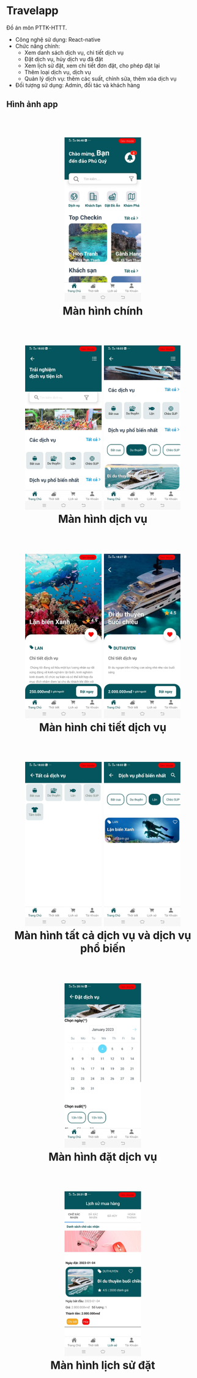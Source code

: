 # Travelapp
Đồ án môn PTTK-HTTT. 
- Công nghệ sử dụng: React-native
- Chức năng chính:
  + Xem danh sách dịch vụ, chi tiết dịch vụ
  + Đặt dịch vụ, hủy dịch vụ đã đặt
  + Xem lịch sử đặt, xem chi tiết đơn đặt, cho phép đặt lại
  + Thêm loại dịch vụ, dịch vụ
  + Quản lý dịch vụ: thêm các suất, chỉnh sửa, thêm xóa dịch vụ
- Đối tượng sử dụng: Admin, đối tác và khách hàng
## Hình ảnh app

<h1 align="center">
  <br>
  <a href="https://github.com/PhanVanHieu-Ptit/travelapp/blob/main2/m%C3%A0n%20h%C3%ACnh%20ch%C3%ADnh.jpg"><img src="https://github.com/PhanVanHieu-Ptit/travelapp/blob/main2/m%C3%A0n%20h%C3%ACnh%20ch%C3%ADnh.jpg" alt="Markdownify" width="200"></a>
  <br>
  Màn hình chính
  <br>
</h1>
<h1 align="center">
  <br>
  <a href="https://github.com/PhanVanHieu-Ptit/travelapp/blob/main2/m%C3%A0n%20h%C3%ACnh%20ch%C3%ADnh%20d%E1%BB%8Bch%20v%E1%BB%A5.jpg"><img src="https://github.com/PhanVanHieu-Ptit/travelapp/blob/main2/m%C3%A0n%20h%C3%ACnh%20ch%C3%ADnh%20d%E1%BB%8Bch%20v%E1%BB%A5.jpg" alt="Markdownify" width="200"></a>
  <a href="https://github.com/PhanVanHieu-Ptit/travelapp/blob/main2/m%C3%A0n%20h%C3%ACnh%20ch%C3%ADnh%20d%E1%BB%8Bch%20v%E1%BB%A5%202.jpg"><img src="https://github.com/PhanVanHieu-Ptit/travelapp/blob/main2/m%C3%A0n%20h%C3%ACnh%20ch%C3%ADnh%20d%E1%BB%8Bch%20v%E1%BB%A5%202.jpg" alt="Markdownify" width="200"></a>
  <br>
  Màn hình dịch vụ
  <br>
</h1>
<h1 align="center">
  <br>
  <a href="https://github.com/PhanVanHieu-Ptit/travelapp/blob/main2/m%C3%A0n%20h%C3%ACnh%20chi%20ti%E1%BA%BFt%20d%E1%BB%8Bch%20v%E1%BB%A5.jpg"><img src="https://github.com/PhanVanHieu-Ptit/travelapp/blob/main2/m%C3%A0n%20h%C3%ACnh%20chi%20ti%E1%BA%BFt%20d%E1%BB%8Bch%20v%E1%BB%A5.jpg" alt="Markdownify" width="200"></a>
  <a href="https://github.com/PhanVanHieu-Ptit/travelapp/blob/main2/m%C3%A0n%20h%C3%ACnh%20chi%20ti%E1%BA%BFt%20d%E1%BB%8Bch%20v%E1%BB%A5%202.jpg"><img src="https://github.com/PhanVanHieu-Ptit/travelapp/blob/main2/m%C3%A0n%20h%C3%ACnh%20chi%20ti%E1%BA%BFt%20d%E1%BB%8Bch%20v%E1%BB%A5%202.jpg" alt="Markdownify" width="200"></a>
  <br>
  Màn hình chi tiết dịch vụ
  <br>
</h1>
<h1 align="center">
  <br>
  <a href="https://github.com/PhanVanHieu-Ptit/travelapp/blob/main2/m%C3%A0n%20h%C3%ADnh%20t%E1%BA%A5t%20c%E1%BA%A3%20d%E1%BB%8Bch%20v%E1%BB%A5.jpg"><img src="https://github.com/PhanVanHieu-Ptit/travelapp/blob/main2/m%C3%A0n%20h%C3%ADnh%20t%E1%BA%A5t%20c%E1%BA%A3%20d%E1%BB%8Bch%20v%E1%BB%A5.jpg" alt="Markdownify" width="200"></a>
  <a href="https://github.com/PhanVanHieu-Ptit/travelapp/blob/main2/m%C3%A0n%20h%C3%ACnh%20d%E1%BB%8Bch%20v%E1%BB%A5%20ph%E1%BB%95%20bi%E1%BA%BFn.jpg"><img src="https://github.com/PhanVanHieu-Ptit/travelapp/blob/main2/m%C3%A0n%20h%C3%ACnh%20d%E1%BB%8Bch%20v%E1%BB%A5%20ph%E1%BB%95%20bi%E1%BA%BFn.jpg" alt="Markdownify" width="200"></a>
  <br>
  Màn hình tất cả dịch vụ và dịch vụ phổ biến
  <br>
</h1>
<h1 align="center">
  <br>
  <a href="https://github.com/PhanVanHieu-Ptit/travelapp/blob/main2/m%C3%A0n%20h%C3%ACnh%20%C4%91%E1%BA%B7t%20d%E1%BB%8Bch%20v%E1%BB%A5.jpg"><img src="https://github.com/PhanVanHieu-Ptit/travelapp/blob/main2/m%C3%A0n%20h%C3%ACnh%20%C4%91%E1%BA%B7t%20d%E1%BB%8Bch%20v%E1%BB%A5.jpg" alt="Markdownify" width="200"></a>
 
  <br>
  Màn hình đặt dịch vụ
  <br>
</h1>
<h1 align="center">
  <br>
  <a href="https://github.com/PhanVanHieu-Ptit/travelapp/blob/main2/m%C3%A0n%20h%C3%ACnh%20l%E1%BB%8Bch%20s%E1%BB%AD%20mua%20h%C3%A0ng.jpg"><img src="https://github.com/PhanVanHieu-Ptit/travelapp/blob/main2/m%C3%A0n%20h%C3%ACnh%20l%E1%BB%8Bch%20s%E1%BB%AD%20mua%20h%C3%A0ng.jpg" alt="Markdownify" width="200"></a>
  <a href="https://github.com/PhanVanHieu-Ptit/travelapp/blob/main2/m%C3%A0n%20h%C3%ACnh%20l%E1%BB%8Bch%20s%E1%BB%AD%20mua%20h%C3%A0n%20-%20%C4%91%C3%A3%20h%E1%BB%A7y.jpg><img src="https://github.com/PhanVanHieu-Ptit/travelapp/blob/main2/m%C3%A0n%20h%C3%ACnh%20l%E1%BB%8Bch%20s%E1%BB%AD%20mua%20h%C3%A0n%20-%20%C4%91%C3%A3%20h%E1%BB%A7y.jpg" alt="Markdownify" width="200"></a>
  <br>
  Màn hình lịch sử đặt
  <br>
</h1>
